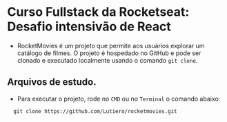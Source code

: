 # Curso Fullstack da Rocketseat: Desafio intensivão de React

- RocketMovies é um projeto que permite aos usuários explorar um catálogo de filmes. O projeto é hospedado no GitHub e pode ser clonado e executado localmente usando o comando `git clone`.

## Arquivos de estudo.

- Para executar o projeto, rode no `CMD` ou no `Terminal` o comando abaixo:

```shell
  git clone https://github.com/Lutiero/rocketmovies.git
```
